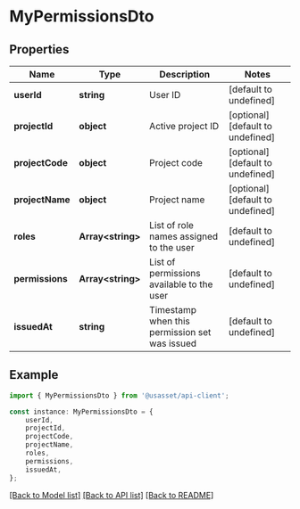 # MyPermissionsDto


## Properties

Name | Type | Description | Notes
------------ | ------------- | ------------- | -------------
**userId** | **string** | User ID | [default to undefined]
**projectId** | **object** | Active project ID | [optional] [default to undefined]
**projectCode** | **object** | Project code | [optional] [default to undefined]
**projectName** | **object** | Project name | [optional] [default to undefined]
**roles** | **Array&lt;string&gt;** | List of role names assigned to the user | [default to undefined]
**permissions** | **Array&lt;string&gt;** | List of permissions available to the user | [default to undefined]
**issuedAt** | **string** | Timestamp when this permission set was issued | [default to undefined]

## Example

```typescript
import { MyPermissionsDto } from '@usasset/api-client';

const instance: MyPermissionsDto = {
    userId,
    projectId,
    projectCode,
    projectName,
    roles,
    permissions,
    issuedAt,
};
```

[[Back to Model list]](../README.md#documentation-for-models) [[Back to API list]](../README.md#documentation-for-api-endpoints) [[Back to README]](../README.md)
